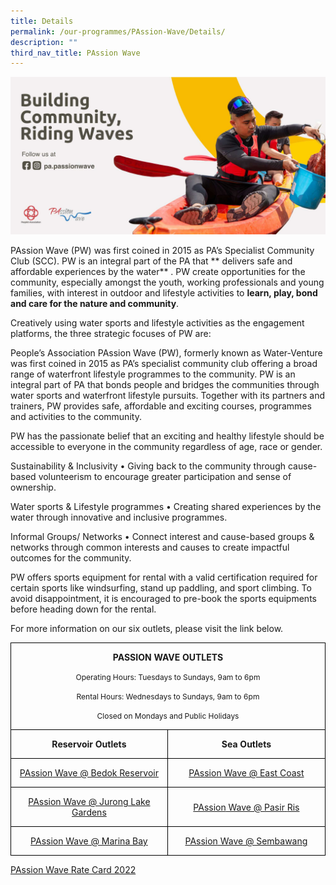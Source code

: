 ```yaml
---
title: Details
permalink: /our-programmes/PAssion-Wave/Details/
description: ""
third_nav_title: PAssion Wave
---
```

<img style="width:600px" src="/images/Our%20Programmes/PW%20Updated.jpg">

PAssion Wave (PW) was first coined in 2015 as PA’s Specialist Community Club (SCC). PW is an integral part of the PA that ** delivers safe and affordable experiences by the water** . PW create opportunities for the community, especially amongst the youth, working professionals and young families, with interest in outdoor and lifestyle activities to **learn, play, bond and care for the nature and community**. 

Creatively using water sports and lifestyle activities as the engagement platforms, the three strategic focuses of PW are:


People’s Association PAssion Wave (PW), formerly known as Water-Venture was first coined in 2015 as PA’s specialist community club offering a broad range of waterfront lifestyle programmes to the community. PW is an integral part of PA that bonds people and bridges the communities through water sports and waterfront lifestyle pursuits. Together with its partners and trainers, PW provides safe, affordable and exciting courses, programmes and activities to the community.

PW has the passionate belief that an exciting and healthy lifestyle should be accessible to everyone in the community regardless of age, race or gender.

Sustainability & Inclusivity
•	Giving back to the community through cause-based volunteerism to encourage greater participation and sense of ownership.

Water sports & Lifestyle programmes
•	Creating shared experiences by the water through innovative and inclusive programmes.
 
Informal Groups/ Networks
•	Connect interest and cause-based groups & networks through common interests and causes to create impactful outcomes for the community.

PW offers sports equipment for rental with a valid certification required for certain sports like windsurfing, stand up paddling, and sport climbing. To avoid disappointment, it is encouraged to pre-book the sports equipments before heading down for the rental.

For more information on our six outlets, please visit the link below.


<table>
 <tr>
  <td width=501 colspan=2 style='width:375.4pt;border:solid windowtext 1.0pt;
  mso-border-alt:solid windowtext .5pt;padding:0cm 5.4pt 0cm 5.4pt;height:2.0cm'>
  <p align=center style='text-align:center'><b>PASSION WAVE
  OUTLETS</b></p>
  <p align=center style='text-align:center'><span
  style='font-size:9.0pt'>Operating Hours: Tuesdays to Sundays, 9am to 6pm</span></p>
  <p align=center style='text-align:center'><span
  style='font-size:9.0pt'>Rental Hours: Wednesdays to Sundays, 9am to 6pm</span></p>
  <p  align=center style='text-align:center'><span
  style='font-size:9.0pt'>Closed on Mondays and Public Holidays</span></p>
  </td>
 </tr>
 <tr >
  <td width=250 style='width:187.7pt;border:solid windowtext 1.0pt;border-top:
  none;mso-border-top-alt:solid windowtext .5pt;mso-border-alt:solid windowtext .5pt;
  padding:0cm 5.4pt 0cm 5.4pt;height:17.0pt'>
  <p  align=center style='text-align:center'><b>Reservoir
  Outlets</b></p>
  </td>
  <td width=250 style='width:187.7pt;border-top:none;border-left:none;
  border-bottom:solid windowtext 1.0pt;border-right:solid windowtext 1.0pt;
  mso-border-top-alt:solid windowtext .5pt;mso-border-left-alt:solid windowtext .5pt;
  mso-border-alt:solid windowtext .5pt;padding:0cm 5.4pt 0cm 5.4pt;height:17.0pt'>
  <p align=center style='text-align:center'><b>Sea Outlets</b></p>
  </td>
 </tr>
 <tr style='mso-yfti-irow:2;height:17.0pt'>
  <td width=250 style='width:187.7pt;border:solid windowtext 1.0pt;border-top:
  none;mso-border-top-alt:solid windowtext .5pt;mso-border-alt:solid windowtext .5pt;
  padding:0cm 5.4pt 0cm 5.4pt;height:17.0pt'>
  <p align=center style='text-align:center'><a
  href="/our-programmes/PAssion-Wave/PAssionWaVe-BedokReservoir/"><span class=SpellE><span lang=EN-US
  style='mso-ansi-language:EN-US'>PAssion</span></span><span lang=EN-US
  style='mso-ansi-language:EN-US'> Wave @ Bedok Reservoir </span></a></p>
  </td>
  <td width=250 style='width:187.7pt;border-top:none;border-left:none;
  border-bottom:solid windowtext 1.0pt;border-right:solid windowtext 1.0pt;
  mso-border-top-alt:solid windowtext .5pt;mso-border-left-alt:solid windowtext .5pt;
  mso-border-alt:solid windowtext .5pt;padding:0cm 5.4pt 0cm 5.4pt;height:17.0pt'>
  <p  align=center style='text-align:center'><a
  href="https://linktr.ee/pweastcoast"><span class=SpellE><span lang=EN-US
  style='mso-ansi-language:EN-US'>PAssion</span></span><span lang=EN-US
  style='mso-ansi-language:EN-US'> Wave @ East Coast</span></a></p>
  </td>
 </tr>
 <tr style='mso-yfti-irow:3;height:17.0pt'>
  <td width=250 style='width:187.7pt;border:solid windowtext 1.0pt;border-top:
  none;mso-border-top-alt:solid windowtext .5pt;mso-border-alt:solid windowtext .5pt;
  padding:0cm 5.4pt 0cm 5.4pt;height:17.0pt'>
  <p class=MsoNormal align=center style='text-align:center'><a
  href="https://linktr.ee/pwjlg"><span class=SpellE><span lang=EN-US
  style='mso-ansi-language:EN-US'>PAssion</span></span><span lang=EN-US
  style='mso-ansi-language:EN-US'> Wave @ Jurong Lake Gardens</span></a></p>
  </td>
  <td width=250 style='width:187.7pt;border-top:none;border-left:none;
  border-bottom:solid windowtext 1.0pt;border-right:solid windowtext 1.0pt;
  mso-border-top-alt:solid windowtext .5pt;mso-border-left-alt:solid windowtext .5pt;
  mso-border-alt:solid windowtext .5pt;padding:0cm 5.4pt 0cm 5.4pt;height:17.0pt'>
  <p  align=center style='text-align:center'><a
  href="https://linktr.ee/pwpr"><span class=SpellE><span lang=EN-US
  style='mso-ansi-language:EN-US'>PAssion</span></span><span lang=EN-US
  style='mso-ansi-language:EN-US'> Wave @ </span></a><a
  href="https://linktr.ee/pwpr"><span class=SpellE><span lang=EN-US
  style='mso-ansi-language:EN-US'>Pasir</span></span></a><a
  href="https://linktr.ee/pwpr"><span style='mso-ansi-language:EN-US'> </span></a><a
  href="https://linktr.ee/pwpr"><span class=SpellE><span lang=EN-US
  style='mso-ansi-language:EN-US'>Ris</span></span></a></p>
  </td>
 </tr>
 <tr style='mso-yfti-irow:4;mso-yfti-lastrow:yes;height:17.0pt'>
  <td width=250 style='width:187.7pt;border:solid windowtext 1.0pt;border-top:
  none;mso-border-top-alt:solid windowtext .5pt;mso-border-alt:solid windowtext .5pt;
  padding:0cm 5.4pt 0cm 5.4pt;height:17.0pt'>
  <p class=MsoNormal align=center style='text-align:center'><a
  href="https://linktr.ee/pwmb"><span class=SpellE><span lang=EN-US
  style='mso-ansi-language:EN-US'>PAssion</span></span><span lang=EN-US
  style='mso-ansi-language:EN-US'> Wave @ Marina Bay</span></a></p>
  </td>
  <td width=250 style='width:187.7pt;border-top:none;border-left:none;
  border-bottom:solid windowtext 1.0pt;border-right:solid windowtext 1.0pt;
  mso-border-top-alt:solid windowtext .5pt;mso-border-left-alt:solid windowtext .5pt;
  mso-border-alt:solid windowtext .5pt;padding:0cm 5.4pt 0cm 5.4pt;height:17.0pt'>
  <p class=MsoNormal align=center style='text-align:center'><a
  href="https://linktr.ee/pwsembawang"><span class=SpellE><span lang=EN-US
  style='mso-ansi-language:EN-US'>PAssion</span></span><span lang=EN-US
  style='mso-ansi-language:EN-US'> Wave @ Sembawang</span></a></p>
  </td>
 </tr>
</table>



[PAssion Wave Rate Card 2022](/files/Our%20Programmes/PAssion%20Wave/PAssion%20Wave%20Rate%20Card%202022.pdf)